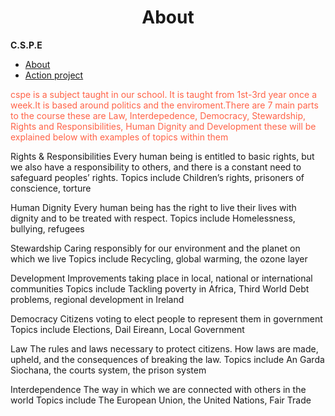 <h1 style="text-align:center;">About</h1>
   <strong>C.S.P.E</strong> 

 <ul>
   <li><a class="active" href="https://stjrush.github.io/cspe.github.io/">About</a></li>
   <li><a href="https://lukedoyle03.github.io/cspe.github.io/">Action project</a></li>
 </ul> 

<p style="color:Tomato;">cspe is a subject taught in our school. It is taught from 1st-3rd year once a week.It is based around politics and the enviroment.There are 7 main parts to the course these are Law, Interdepedence, Democracy, Stewardship, Rights and Responsibilities, Human Dignity and Development these will be explained below with examples of topics within them
 
Rights & Responsibilities
Every human being is entitled to basic rights, but we also have a responsibility to others, and there is a constant need to safeguard peoples’ rights.
Topics include Children’s rights, prisoners of conscience, torture
 
Human Dignity
Every human being has the right to live their lives with dignity and to be treated with respect.
Topics include Homelessness, bullying, refugees
 
Stewardship
Caring responsibly for our environment and the planet on which we live
Topics include Recycling, global warming, the ozone layer
 
Development
Improvements taking place in local, national or international communities
Topics include Tackling poverty in Africa, Third World Debt problems, regional development in Ireland
 
Democracy
Citizens voting to elect people to represent them in government
Topics include Elections, Dail Eireann, Local Government
 
Law
The rules and laws necessary to protect citizens. How laws are made, upheld, and the consequences of breaking the law.
Topics include An Garda Siochana, the courts system, the prison system
 
Interdependence
The way in which we are connected with others in the world
Topics include The European Union, the United Nations, Fair Trade
 

